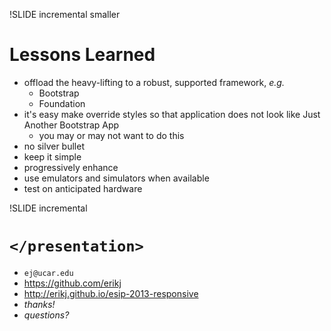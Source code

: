 !SLIDE incremental smaller
# Lessons Learned

- offload the heavy-lifting to a robust, supported framework, *e.g.*
  - Bootstrap
  - Foundation
- it's easy make override styles so that application does not look like
Just Another Bootstrap App
  - you may or may not want to do this
- no silver bullet
- keep it simple
- progressively enhance
- use emulators and simulators when available
- test on anticipated hardware

!SLIDE incremental
# `</presentation>`

- `ej@ucar.edu`
- <https://github.com/erikj>
- <http://erikj.github.io/esip-2013-responsive>
- *thanks!*
- *questions?*
